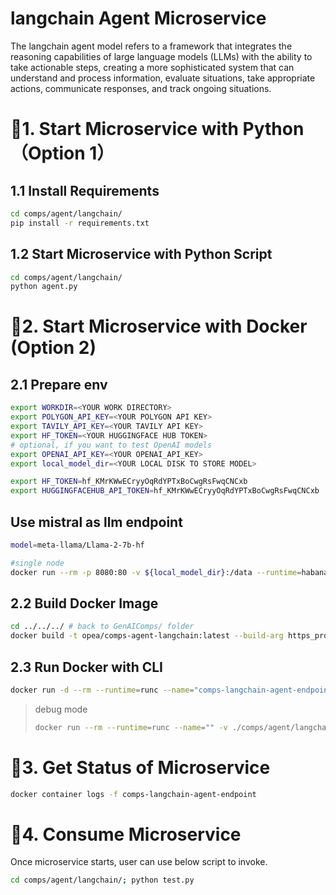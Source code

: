 # langchain Agent Microservice

The langchain agent model refers to a framework that integrates the reasoning capabilities of large language models (LLMs) with the ability to take actionable steps, creating a more sophisticated system that can understand and process information, evaluate situations, take appropriate actions, communicate responses, and track ongoing situations.

# 🚀1. Start Microservice with Python（Option 1）

## 1.1 Install Requirements

```bash
cd comps/agent/langchain/
pip install -r requirements.txt
```

## 1.2 Start Microservice with Python Script

```bash
cd comps/agent/langchain/
python agent.py
```

# 🚀2. Start Microservice with Docker (Option 2)

## 2.1 Prepare env

```bash
export WORKDIR=<YOUR WORK DIRECTORY>
export POLYGON_API_KEY=<YOUR POLYGON API KEY>
export TAVILY_API_KEY=<YOUR TAVILY API KEY>
export HF_TOKEN=<YOUR HUGGINGFACE HUB TOKEN>
# optional, if you want to test OpenAI models
export OPENAI_API_KEY=<YOUR OPENAI_API_KEY>
export local_model_dir=<YOUR LOCAL DISK TO STORE MODEL>

export HF_TOKEN=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
export HUGGINGFACEHUB_API_TOKEN=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
```

## Use mistral as llm endpoint
``` bash
model=meta-llama/Llama-2-7b-hf

#single node
docker run --rm -p 8080:80 -v ${local_model_dir}:/data --runtime=habana --name "tgi-gaudi-mistral" -e HF_TOKEN=$HF_TOKEN -e HABANA_VISIBLE_DEVICES=all -e OMPI_MCA_btl_vader_single_copy_mechanism=none --cap-add=sys_nice --ipc=host ghcr.io/huggingface/tgi-gaudi:2.0.0 --model-id $model --max-input-tokens 1024 --max-total-tokens 2048
```

## 2.2 Build Docker Image

```bash
cd ../../../ # back to GenAIComps/ folder
docker build -t opea/comps-agent-langchain:latest --build-arg https_proxy=$https_proxy --build-arg http_proxy=$http_proxy -f comps/agent/langchain/docker/Dockerfile .
```

## 2.3 Run Docker with CLI

```bash
docker run -d --rm --runtime=runc --name="comps-langchain-agent-endpoint" -p 9000:9000 --ipc=host -e http_proxy=$http_proxy -e https_proxy=$https_proxy -e HUGGINGFACEHUB_API_TOKEN=${HUGGINGFACEHUB_API_TOKEN} opea/comps-agent-langchain:latest
```

> debug mode
> ```bash
> docker run --rm --runtime=runc --name="" -v ./comps/agent/langchain/:/home/user/comps/agent/langchain/ -p 9000:9000 --ipc=host -e http_proxy=$http_proxy -e https_proxy=$https_proxy -e HUGGINGFACEHUB_API_TOKEN=${HUGGINGFACEHUB_API_TOKEN} opea/comps-agent-langchain:latest
> ```

# 🚀3. Get Status of Microservice

```bash
docker container logs -f comps-langchain-agent-endpoint
```

# 🚀4. Consume Microservice

Once microservice starts, user can use below script to invoke.

```bash
cd comps/agent/langchain/; python test.py
```